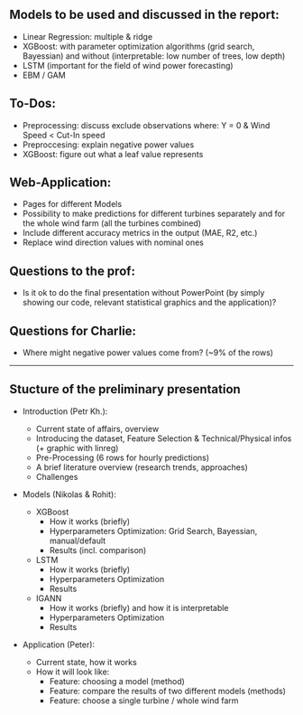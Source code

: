 ## Models to be used and discussed in the report:
- Linear Regression: multiple & ridge
- XGBoost: with parameter optimization algorithms (grid search, Bayessian) and without (interpretable: low number of trees, low depth)
- LSTM (important for the field of wind power forecasting)
- EBM / GAM


## To-Dos:
- Preprocessing: discuss exclude observations where: Y = 0 & Wind Speed < Cut-In speed
- Preproccesing: explain negative power values
- XGBoost: figure out what a leaf value represents


## Web-Application: 
- Pages for different Models
- Possibility to make predictions for different turbines separately and for the whole wind farm (all the turbines combined)
- Include different accuracy metrics in the output (MAE, R2, etc.)
- Replace wind direction values with nominal ones

## Questions to the prof:
- Is it ok to do the final presentation without PowerPoint (by simply showing our code, relevant statistical graphics and the application)?

## Questions for Charlie:
- Where might negative power values come from? (~9% of the rows)

_____________________________________

## Stucture of the preliminary presentation 

- Introduction (Petr Kh.):
  - Current state of affairs, overview
  - Introducing the dataset, Feature Selection & Technical/Physical infos (+ graphic with linreg)
  - Pre-Processing (6 rows for hourly predictions)
  - A brief literature overview (research trends, approaches)
  - Challenges

- Models (Nikolas & Rohit):
  - XGBoost
    - How it works (briefly)
    - Hyperparameters Optimization: Grid Search, Bayessian, manual/default
    - Results (incl. comparison)
  - LSTM
    - How it works (briefly)
    - Hyperparameters Optimization
    - Results
  - IGANN
    - How it works (briefly) and how it is interpretable
    - Hyperparameters Optimization
    - Results
  
- Application (Peter):
  - Current state, how it works
  - How it will look like:
    - Feature: choosing a model (method)
    - Feature: compare the results of two different models (methods)
    - Feature: choose a single turbine / whole wind farm
        
  
